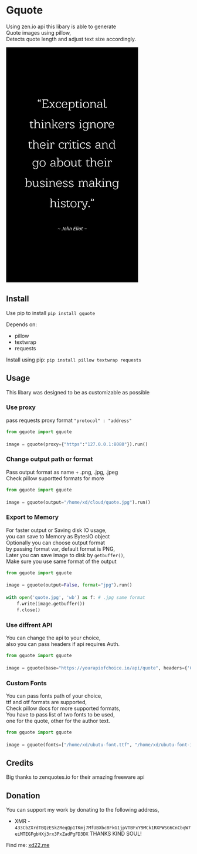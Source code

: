 # Gquote

Using zen.io api this libary is able to generate  
Quote images using pillow,  
Detects quote length and adjust text size accordingly.

<img src="./todayquote.png" width="360" height="640" alt="example"/>

## Install

Use pip to install `pip install gquote`  

Depends on:  
 - pillow
 - textwrap
 - requests

Install using pip: `pip install pillow textwrap requests`  

## Usage

This libary was designed to be as customizable as possible  

### Use proxy 

pass requests proxy format `"protocol" : "address"`  
```py
from gquote import gquote

image = gquote(proxy={"https":"127.0.0.1:8080"}).run()
```

### Change output path or format

Pass output format as name + .png, .jpg, .jpeg  
Check pillow suportted formats for more  
```py
from gquote import gquote

image = gquote(output="/home/xd/cloud/quote.jpg").run()
```

### Export to Memory

For faster output or Saving disk IO usage,  
you can save to Memory as BytesIO object  
Optionally you can choose output format  
by passing format var, default format is PNG,  
Later you can save image to disk by `getbuffer()`,  
Make sure you use same format of the output  
```py
from gquote import gquote

image = gquote(output=False, format="jpg").run()

with open('quote.jpg', 'wb') as f: # .jpg same format
    f.write(image.getbuffer())
    f.close()
```

### Use diffrent API

You can change the api to your choice,  
also you can pass headers if api requires Auth.  
```py
from gquote import gquote

image = gquote(base="https://yourapiofchoice.io/api/quote", headers={'Content-Type': 'application/json', 'Accept': '*/*', 'Origin': 'https://zenquotes.io', 'User-Agent':....}).run()
```

### Custom Fonts

You can pass fonts path of your choice,  
ttf and otf formats are supported,  
Check pillow docs for more supported formats,  
You have to pass list of two fonts to be used,  
one for the quote, other for the author text.  
```py
from gquote import gquote

image = gquote(fonts=["/home/xd/ubutu-font.ttf", "/home/xd/ubutu-font-italic.ttf"]).run()
```

## Credits

Big thanks to zenquotes.io for their amazing freeware api  

## Donation

You can support my work by donating to the following address,  
  - XMR - `433CbZXrdTBQzESkZReqQp1TKmj7MfUBXbc8FkG1jpVTBFxY9MCk1RXPWSG6CnCbqW7eiMTEGFgbHXj3rx3PxZadPgFD3DX`
THANKS KIND SOUL!  


Find me: <a href="https://xd22.me">xd22.me</a>
